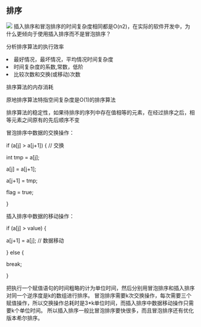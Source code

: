 <h2>排序</h2>
<img src="https://static001.geekbang.org/resource/image/fb/cd/fb8394a588b12ff6695cfd664afb17cd.jpg"/>
插入排序和冒泡排序的时间复杂度相同都是O(n2)，在实际的软件开发中，为什么更倾向于使用插入排序而不是冒泡排序？
<p>分析排序算法的执行效率</p>
<li>最好情况，最坏情况，平均情况时间复杂度</li>
<li>时间复杂度的系数,常数，低阶</li>
<li>比较次数和交换(或移动)次数</li>
<p>排序算法的内存消耗</p>
原地排序算法特指空间复杂度是O(1)的排序算法
<p>排序算法的稳定性，如果待排序的序列中存在值相等的元素，在经过排序之后，相等元素之间原有的先后顺序不变</p>
冒泡排序中数据的交换操作：
<p>  if (a[j] > a[j+1]) { // 交换</p>
<p>  int tmp = a[j];</p>
<p>  a[j] = a[j+1];</p>
<p>   a[j+1] = tmp;</p>
<p>  flag = true;</p>
<p>  }</p>

插入排序中数据的移动操作：
<p>if (a[j] > value) {</p>
<p>  a[j+1] = a[j];  // 数据移动</p>
<p>} else {</p>
<p>  break;</p>
<p>}</p>
把执行一个赋值语句的时间粗略的计为单位时间，然后分别用冒泡排序和插入排序对同一个逆序度是k的数组进行排序。
冒泡排序需要k次交换操作，每次需要三个赋值操作，所以交换操作总耗时是3*k单位时间，而插入排序中数据移动操作只需要k个单位时间。
所以插入排序一般比冒泡排序要快很多，而且冒泡排序还有优化版本希尔排序。
